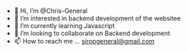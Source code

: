 - 👋 Hi, I’m @Chris-General
- 👀 I’m interested in backend development of the websitee
- 🌱 I’m currently learning Javascript
- 💞️ I’m looking to collaborate on Backend development
- 📫 How to reach me ... siropgeneral@gmail.com

<!---
Chris-General/Chris-General is a ✨ special ✨ repository because its `README.md` (this file) appears on your GitHub profile.
You can click the Preview link to take a look at your changes.
--->
